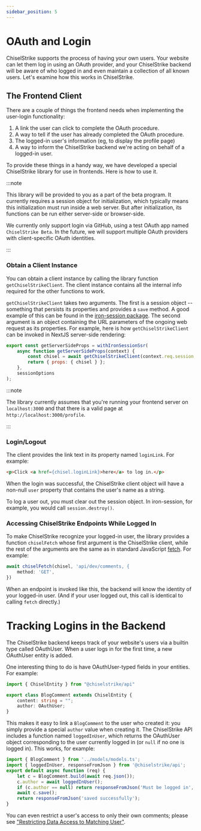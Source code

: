 ```yaml
---
sidebar_position: 5
---
```

# OAuth and Login

ChiselStrike supports the process of having your own users.  Your
website can let them log in using an OAuth provider, and your
ChiselStrike backend will be aware of who logged in and even maintain
a collection of all known users.  Let's examine how this works in
ChiselStrike.

## The Frontend Client

There are a couple of things the frontend needs when implementing the
user-login functionality:
1. A link the user can click to complete the OAuth procedure.
2. A way to tell if the user has already completed the OAuth
   procedure.
3. The logged-in user's information (eg, to display the profile page)
4. A way to inform the ChiselStrike backend we're acting on behalf of
   a logged-in user.

To provide these things in a handy way, we have developed a special
ChiselStrike library for use in frontends.  Here is how to use it.

:::note

This library will be provided to you as a part of the beta program.
It currently requires a session object for initialization, which
typically means this initialization must run inside a web server.  But
after initialization, its functions can be run either server-side or
browser-side.

We currently only support login via GitHub, using a test OAuth app
named `ChiselStrike Beta`.  In the future, we will support multiple
OAuth providers with client-specific OAuth identities.

:::

### Obtain a Client Instance

You can obtain a client instance by calling the library function
`getChiselStrikeClient`.  The client instance contains all the
internal info required for the other functions to work.

`getChiselStrikeClient` takes two arguments.  The first is a session
object -- something that persists its properties and provides a `save`
method.  A good example of this can be found in the [iron-session
package](https://github.com/vvo/iron-session/blob/0ac0b1b431783c28fbae86697239df55d461bc12/src/index.ts#L76).
The second argument is an object containing the URL parameters of the
ongoing web request as its properties.  For example, here is how
`getChiselStrikeClient` can be invoked in NextJS server-side
rendering:

```javascript
export const getServerSideProps = withIronSessionSsr(
    async function getServerSideProps(context) {
        const chisel = await getChiselStrikeClient(context.req.session, context.query);
        return { props: { chisel } };
    },
    sessionOptions
);
```

:::note

The library currently assumes that you're running your frontend server
on `localhost:3000` and that there is a valid page at
`http://localhost:3000/profile`.

:::

### Login/Logout

The client provides the link text in its property named `loginLink`.
For example:

```html
<p>Click <a href={chisel.loginLink}>here</a> to log in.</p>
```

When the login was successful, the ChiselStrike client object will
have a non-null `user` property that contains the user's name as a
string.

To log a user out, you must clear out the session object.  In
iron-session, for example, you would call `session.destroy()`.

### Accessing ChiselStrike Endpoints While Logged In

To make ChiselStrike recognize your logged-in user, the library
provides a function `chiselFetch` whose first argument is the
ChiselStrike client, while the rest of the arguments are the same as
in standard JavaScript
[fetch](https://developer.mozilla.org/en-US/docs/Web/API/fetch).  For
example:

```javascript
await chiselFetch(chisel, 'api/dev/comments, {
    method: 'GET',
})
```

When an endpoint is invoked like this, the backend will know the
identity of your logged-in user.  (And if your user logged out, this
call is identical to calling `fetch` directly.)

# Tracking Logins in the Backend

The ChiselStrike backend keeps track of your website's users via a
builtin type called OAuthUser.  When a user logs in for the first
time, a new OAuthUser entity is added.

One interesting thing to do is have OAuthUser-typed fields in your
entities.  For example:

```typescript title="my-backend/models/models.ts"
import { ChiselEntity } from "@chiselstrike/api"

export class BlogComment extends ChiselEntity {
    content: string = "";
    author: OAuthUser;
}
```

This makes it easy to link a `BlogComment` to the user who created it:
you simply provide a special `author` value when creating it.  The
ChiselStrike API includes a function named `loggedInUser`, which
returns the OAuthUser object corresponding to the user currently
logged in (or `null` if no one is logged in).  This works, for
example:

```typescript
import { BlogComment } from '../models/models.ts';
import { loggedInUser, responseFromJson } from '@chiselstrike/api';
export default async function (req) {
    let c = BlogComment.build(await req.json());
    c.author = await loggedInUser();
    if (c.author == null) return responseFromJson('Must be logged in', 401);
    await c.save();
    return responseFromJson('saved successfully');
}
```

You can even restrict a user's access to only their own comments;
please see ["Restricting Data Access to Matching
User"](pol#restricting-data-access-to-matching-user).
